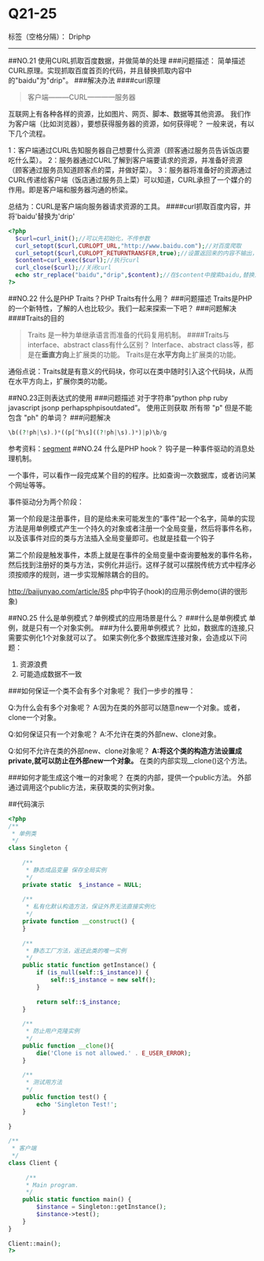 ﻿# Q21-25

标签（空格分隔）： Driphp

---

##NO.21 使用CURL抓取百度数据，并做简单的处理
###问题描述：
简单描述CURL原理。实现抓取百度首页的代码，并且替换抓取内容中的"baidu"为"drip"。
###解决办法
####curl原理

> 客户端———CURL————服务器

互联网上有各种各样的资源，比如图片、网页、脚本、数据等其他资源。
我们作为客户端（比如浏览器），要想获得服务器的资源，如何获得呢？
一般来说，有以下几个流程。 

1：客户端通过CURL告知服务器自己想要什么资源（顾客通过服务员告诉饭店要吃什么菜）。 
2：服务器通过CURL了解到客户端要请求的资源，并准备好资源（顾客通过服务员知道顾客点的菜，并做好菜）。 
3：服务器将准备好的资源通过CURL传递给客户端（饭店通过服务员上菜）可以知道，CURL承担了一个媒介的作用。即是客户端和服务器沟通的桥梁。

总结为：CURL是客户端向服务器请求资源的工具。
####curl抓取百度内容，并将'baidu'替换为'drip'
```php
<?php
  $curl=curl_init();//可以先初始化，不传参数
  curl_setopt($curl,CURLOPT_URL,"http://www.baidu.com");//对百度爬取
  curl_setopt($curl,CURLOPT_RETURNTRANSFER,true);//设置返回来的内容不输出，以流的形式返回
  $content=curl_exec($curl);//执行curl
  curl_close($curl);//关闭curl
  echo str_replace("baidu","drip",$content);//在$content中搜索baidu,替换为hello
?>
```
  [1]: http://carbon.nesbot.com/docs/
##NO.22 什么是PHP Traits？PHP Traits有什么用？
###问题描述
Traits是PHP的一个新特性，了解的人也比较少。我们一起来探索一下吧？
###问题解决
####Traits的目的

> Traits 是一种为单继承语言而准备的代码复用机制。
####Traits与interface、abstract class有什么区别？
>Interface、abstract class等，都是在**垂直方向**上扩展类的功能。
Traits是在**水平方向**上扩展类的功能。

通俗点说：Traits就是有意义的代码块，你可以在类中随时引入这个代码块，从而在水平方向上，扩展你类的功能。

##NO.23正则表达式的使用
###问题描述
对于字符串“python php ruby javascript jsonp perhapsphpisoutdated”。
使用正则获取 所有带 "p" 但是不能包含 "ph" 的单词？
###问题解决
```php
\b((?!ph|\s).)*((p[^h\s]((?!ph|\s).)*)|p)\b/g
```
参考资料：[segment][1]
##NO.24 什么是PHP hook？
钩子是一种事件驱动的消息处理机制。

一个事件，可以看作一段完成某个目的的程序。比如查询一次数据库，或者访问某个网址等等。

事件驱动分为两个阶段：

第一个阶段是注册事件，目的是给未来可能发生的“事件”起一个名字，简单的实现方法是用单例模式产生一个持久的对象或者注册一个全局变量，然后将事件名称，以及该事件对应的类与方法插入全局变量即可。也就是挂载一个钩子

第二个阶段是触发事件，本质上就是在事件的全局变量中查询要触发的事件名称，然后找到注册好的类与方法，实例化并运行。这样子就可以摆脱传统方式中程序必须按顺序的规则，进一步实现解除耦合的目的。

http://baijunyao.com/article/85
php中钩子(hook)的应用示例demo(讲的很形象)

##NO.25 什么是单例模式？单例模式的应用场景是什么？
###什么是单例模式
单例，就是只有一个对象实例。
###为什么要用单例模式？
比如，数据库的连接,只需要实例化1个对象就可以了。
如果实例化多个数据库连接对象，会造成以下问题：

 1. 资源浪费
 2. 可能造成数据不一致

###如何保证一个类不会有多个对象呢？
我们一步步的推导：

Q:为什么会有多个对象呢？
A:因为在类的外部可以随意new一个对象。或者，clone一个对象。

Q:如何保证只有一个对象呢？
A:不允许在类的外部new、clone对象。

Q:如何不允许在类的外部new、clone对象呢？
**A:将这个类的构造方法设置成private,就可以防止在外部new一个对象。**
在类的内部实现__clone()这个方法。

###如何才能生成这个唯一的对象呢？
在类的内部，提供一个public方法。
外部通过调用这个public方法，来获取类的实例对象。

##代码演示
```php
<?php
/**
 * 单例类
 */
class Singleton {
 
    /**
     * 静态成品变量 保存全局实例
     */
    private static  $_instance = NULL;
 
    /**
     * 私有化默认构造方法，保证外界无法直接实例化
     */
    private function __construct() {
    }
 
    /**
     * 静态工厂方法，返还此类的唯一实例
     */
    public static function getInstance() {
        if (is_null(self::$_instance)) {
            self::$_instance = new self();
        }
 
        return self::$_instance;
    }
 
    /**
     * 防止用户克隆实例
     */
    public function __clone(){
        die('Clone is not allowed.' . E_USER_ERROR);
    }
 
    /**
     * 测试用方法
     */
    public function test() {
        echo 'Singleton Test!';
    }
 
}
 
/**
 * 客户端
 */
class Client {
 
     /**
     * Main program.
     */
    public static function main() {
        $instance = Singleton::getInstance();
        $instance->test();
    }
}
 
Client::main();
?>
```



